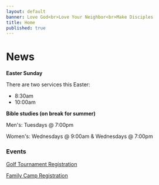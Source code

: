 ```yaml
---
layout: default
banner: Love God<br>Love Your Neighbor<br>Make Disciples
title: Home
published: true
---
```


# News

**Easter Sunday**

There are two services this Easter:

- 8:30am
- 10:00am

**Bible studies (on break for summer)**

Men's: Tuesdays @ 7:00pm

Women's: Wednesdays @ 9:00am & Wednesdays @ 7:00pm

### Events

<a href="/events/golf-tournament" class="register-btn">Golf Tournament Registration</a>

<a href="/events/family-camp" class="register-btn">Family Camp Registration</a>
